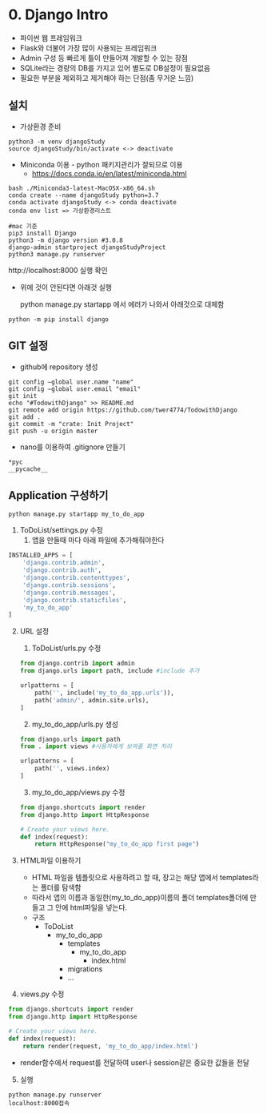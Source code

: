 # 0. Django Intro

- 파이썬 웹 프레임워크
- Flask와 더불어 가장 많이 사용되는 프레임워크
- Admin 구성 등 빠르게 틀이 만들어져 개발할 수 있는 장점
- SQLite라는 경량의 DB를 가지고 있어 별도로 DB설정이 필요없음
- 필요한 부분을 제외하고 제거해야 하는 단점(좀 무거운 느낌)

## 설치

- 가상환경 준비

```
python3 -m venv djangoStudy
source djangoStudy/bin/activate <-> deactivate
```

- Miniconda 이용 - python 패키지관리가 잘되므로 이용
  - https://docs.conda.io/en/latest/miniconda.html

```
bash ./Miniconda3-latest-MacOSX-x86_64.sh
conda create --name djangoStudy python=3.7
conda activate djangoStudy <-> conda deactivate
conda env list => 가상환경리스트
```

```
#mac 기준
pip3 install Django
python3 -m django version #3.0.8
django-admin startproject djangoStudyProject
python3 manage.py runserver
```

http://localhost:8000 실행 확인

- 위에 것이 안된다면 아래것 실행

  python manage.py startapp 에서 에러가 나와서 아래것으로 대체함 

```
python -m pip install django 
```



## GIT 설정

- github에 repository 생성

```
git config —global user.name "name"
git config —global user.email "email"
git init
echo "#TodowithDjango" >> README.md
git remote add origin https://github.com/twer4774/TodowithDjango
git add .
git commit -m "crate: Init Project"
git push -u origin master
```

- nano를 이용하여 .gitignore 만들기

```
*pyc
__pycache__
```

## Application 구성하기

```
python manage.py startapp my_to_do_app
```

1. ToDoList/settings.py 수정
   1. 앱을 만들때 마다 아래 파일에 추가해줘야한다

```python
INSTALLED_APPS = [
    'django.contrib.admin',
    'django.contrib.auth',
    'django.contrib.contenttypes',
    'django.contrib.sessions',
    'django.contrib.messages',
    'django.contrib.staticfiles',
    'my_to_do_app'
]
```

2. URL 설정

   1. ToDoList/urls.py 수정

   ```python
   from django.contrib import admin
   from django.urls import path, include #include 추가
   
   urlpatterns = [
       path('', include('my_to_do_app.urls')),
       path('admin/', admin.site.urls),
   ]
   ```

   2. my_to_do_app/urls.py 생성

   ```python
   from django.urls import path
   from . import views #사용자에게 보여줄 화면 처리
   
   urlpatterns = [
       path('', views.index)
   ]
   ```

   3. my_to_do_app/views.py 수정

   ```python
   from django.shortcuts import render
   from django.http import HttpResponse
   
   # Create your views here.
   def index(request):
       return HttpResponse("my_to_do_app first page")
   
   ```

3. HTML파일 이용하기

   - HTML 파일을 템플릿으로 사용하려고 할 때, 장고는 해당 앱에서 templates라는 폴더를 탐색함
   - 따라서 앱의 이름과 동일한(my_to_do_app)이름의 폴더 templates폴더에 만들고 그 안에 html파일을 넣는다.
   - 구조
     - ToDoList
       - my_to_do_app
         - templates
           - my_to_do_app
             - index.html
         - migrations
         - ...

4. views.py 수정

```python
from django.shortcuts import render
from django.http import HttpResponse

# Create your views here.
def index(request):
    return render(request, 'my_to_do_app/index.html')

```

- render함수에서 request를 전달하여 user나 session같은 중요한 값들을 전달

5. 실행

```
python manage.py runserver
localhost:8000접속
```

